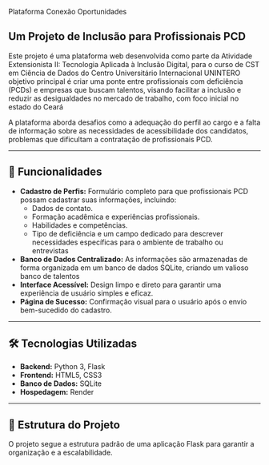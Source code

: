  Plataforma Conexão Oportunidades

## Um Projeto de Inclusão para Profissionais PCD

Este projeto é uma plataforma web desenvolvida como parte da Atividade Extensionista II: Tecnologia Aplicada à Inclusão Digital, para o curso de CST em Ciência de Dados do Centro Universitário Internacional UNINTERO objetivo principal é criar uma ponte entre profissionais com deficiência (PCDs) e empresas que buscam talentos, visando facilitar a inclusão e reduzir as desigualdades no mercado de trabalho, com foco inicial no estado do Ceará

A plataforma aborda desafios como a adequação do perfil ao cargo e a falta de informação sobre as necessidades de acessibilidade dos candidatos, problemas que dificultam a contratação de profissionais PCD.

---

## 🚀 Funcionalidades

* **Cadastro de Perfis:** Formulário completo para que profissionais PCD possam cadastrar suas informações, incluindo:
    * Dados de contato.
    * Formação acadêmica e experiências profissionais.
    * Habilidades e competências.
    * Tipo de deficiência e um campo dedicado para descrever necessidades específicas para o ambiente de trabalho ou entrevistas
* **Banco de Dados Centralizado:** As informações são armazenadas de forma organizada em um banco de dados SQLite, criando um valioso banco de talentos
* **Interface Acessível:** Design limpo e direto para garantir uma experiência de usuário simples e eficaz.
* **Página de Sucesso:** Confirmação visual para o usuário após o envio bem-sucedido do cadastro.

---

## 🛠️ Tecnologias Utilizadas

* **Backend:** Python 3, Flask
* **Frontend:** HTML5, CSS3
* **Banco de Dados:** SQLite
* **Hospedagem:** Render

---

## 📁 Estrutura do Projeto

O projeto segue a estrutura padrão de uma aplicação Flask para garantir a organização e a escalabilidade.
